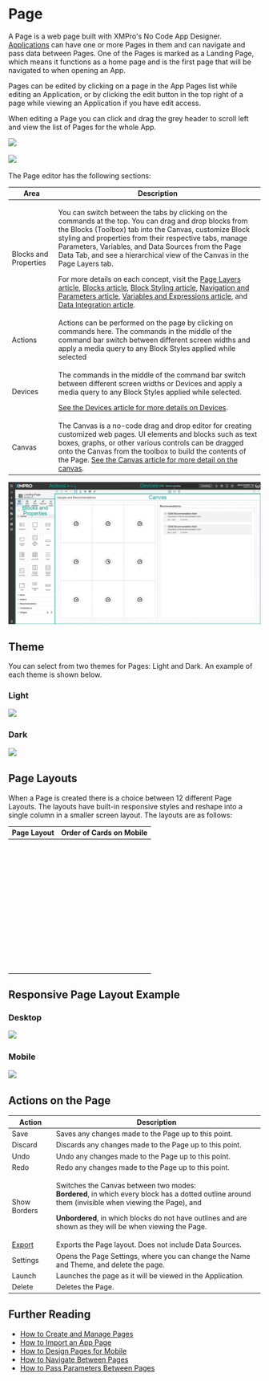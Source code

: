 # Page

A Page is a web page built with XMPro's No Code App Designer. [Applications](./) can have one or more Pages in them and can navigate and pass data between Pages. One of the Pages is marked as a Landing Page, which means it functions as a home page and is the first page that will be navigated to when opening an App.&#x20;

Pages can be edited by clicking on a page in the App Pages list while editing an Application, or by clicking the edit button in the top right of a page while viewing an Application if you have edit access.

When editing a Page you can click and drag the grey header to scroll left and view the list of Pages for the whole App.

![](<../../.gitbook/assets/image (937).png>)

![](<../../.gitbook/assets/image (437).png>)

The Page editor has the following sections:&#x20;

| Area                  | Description                                                                                                                                                                                                                                                                                                                                                                                                                                                                                                                                                                                                                                                                                                                                                                                                     |
| --------------------- | --------------------------------------------------------------------------------------------------------------------------------------------------------------------------------------------------------------------------------------------------------------------------------------------------------------------------------------------------------------------------------------------------------------------------------------------------------------------------------------------------------------------------------------------------------------------------------------------------------------------------------------------------------------------------------------------------------------------------------------------------------------------------------------------------------------- |
| Blocks and Properties | <p>You can switch between the tabs by clicking on the commands at the top. You can drag and drop blocks from the Blocks (Toolbox) tab into the Canvas, customize Block styling and properties from their respective tabs, manage Parameters, Variables, and Data Sources from the Page Data Tab, and see a hierarchical view of the Canvas in the Page Layers tab.</p><p>For more details on each concept, visit the <a href="page-layers.md">Page Layers article</a>, <a href="block.md">Blocks article</a>, <a href="block-styling.md">Block Styling article</a>, <a href="navigation-and-parameters.md">Navigation and Parameters article</a>, <a href="variables-and-expressions.md">Variables and Expressions article</a>, and <a href="data-integration.md#data-source">Data Integration article</a>.</p> |
| Actions               | Actions can be performed on the page by clicking on commands here. The commands in the middle of the command bar switch between different screen widths and apply a media query to any Block Styles applied while selected                                                                                                                                                                                                                                                                                                                                                                                                                                                                                                                                                                                      |
| Devices               | <p>The commands in the middle of the command bar switch between different screen widths or Devices and apply a media query to any Block Styles applied while selected.</p><p><a href="devices.md">See the Devices article for more details on Devices</a>. </p>                                                                                                                                                                                                                                                                                                                                                                                                                                                                                                                                                 |
| Canvas                | The Canvas is a no-code drag and drop editor for creating customized web pages. UI elements and blocks such as text boxes, graphs, or other various controls can be dragged onto the Canvas from the toolbox to build the contents of the Page. [See the Canvas article for more detail on the canvas](canvas.md).                                                                                                                                                                                                                                                                                                                                                                                                                                                                                              |

![](<../../.gitbook/assets/3 (1).jpg>)

## Theme

You can select from two themes for Pages: Light and Dark. An example of each theme is shown below.

### Light

![](<../../.gitbook/assets/image (788).png>)

### Dark

![](<../../.gitbook/assets/image (1051).png>)

## Page Layouts

When a Page is created there is a choice between 12 different Page Layouts. The layouts have built-in responsive styles and reshape into a single column in a smaller screen layout. The layouts are as follows:

| Page Layout                                                                | Order of Cards on Mobile                                                        |
| -------------------------------------------------------------------------- | ------------------------------------------------------------------------------- |
| <img src="../../.gitbook/assets/010 (1).png" alt="" data-size="original">  | <img src="../../.gitbook/assets/image (525).png" alt="" data-size="original">   |
| <img src="../../.gitbook/assets/020.png" alt="" data-size="original">      | <img src="../../.gitbook/assets/image (206).png" alt="" data-size="original">   |
| <img src="../../.gitbook/assets/030.png" alt="" data-size="original">      | <img src="../../.gitbook/assets/image (721).png" alt="" data-size="original">   |
| <img src="../../.gitbook/assets/040.png" alt="" data-size="original">      | <img src="../../.gitbook/assets/image (1228).png" alt="" data-size="original">  |
| <img src="../../.gitbook/assets/050.png" alt="" data-size="original">      | <img src="../../.gitbook/assets/image (23).png" alt="" data-size="original">    |
| <img src="../../.gitbook/assets/060.png" alt="" data-size="original">      | <img src="../../.gitbook/assets/image (1114).png" alt="" data-size="original">  |
| <img src="../../.gitbook/assets/070.png" alt="" data-size="original">      | <img src="../../.gitbook/assets/image (1837).png" alt="" data-size="original">  |
| <img src="../../.gitbook/assets/080.png" alt="" data-size="original">      | <img src="../../.gitbook/assets/image (1537).png" alt="" data-size="original">  |
| <img src="../../.gitbook/assets/090.png" alt="" data-size="original">      | <img src="../../.gitbook/assets/image (444).png" alt="" data-size="original">   |
| <img src="../../.gitbook/assets/100 (2).png" alt="" data-size="original">  | <img src="../../.gitbook/assets/image (671).png" alt="" data-size="original">   |
| <img src="../../.gitbook/assets/110 (2).png" alt="" data-size="original">  | <img src="../../.gitbook/assets/image (1529).png" alt="" data-size="original">  |
|  <img src="../../.gitbook/assets/120.png" alt="" data-size="original">     | <img src="../../.gitbook/assets/image (293).png" alt="" data-size="original">   |

## Responsive Page Layout Example

### Desktop

![](<../../.gitbook/assets/image (1811).png>)

### Mobile

![](<../../.gitbook/assets/image (530).png>)

## Actions on the Page

| **Action**                                         | **Description**                                                                                                                                                                                                                                                                                        |
| -------------------------------------------------- | ------------------------------------------------------------------------------------------------------------------------------------------------------------------------------------------------------------------------------------------------------------------------------------------------------ |
| Save                                               | Saves any changes made to the Page up to this point.                                                                                                                                                                                                                                                   |
| Discard                                            | Discards any changes made to the Page up to this point.                                                                                                                                                                                                                                                |
| Undo                                               | Undo any changes made to the Page up to this point.                                                                                                                                                                                                                                                    |
| Redo                                               | Redo any changes made to the Page up to this point.                                                                                                                                                                                                                                                    |
| Show Borders                                       | <p>Switches the Canvas between two modes: <br><strong>Bordered</strong>, in which every block has a dotted outline around them (invisible when viewing the Page), and</p><p><strong>Unbordered</strong>, in which blocks do not have outlines and are shown as they will be when viewing the Page.</p> |
| [Export](../../how-tos/import-export-and-clone.md) | Exports the Page layout. Does not include Data Sources.                                                                                                                                                                                                                                                |
| Settings                                           | Opens the Page Settings, where you can change the Name and Theme, and delete the page.                                                                                                                                                                                                                 |
| Launch                                             | Launches the page as it will be viewed in the Application.                                                                                                                                                                                                                                             |
| Delete                                             | Deletes the Page.                                                                                                                                                                                                                                                                                      |

## Further Reading

* [How to Create and Manage Pages](../../how-tos/apps/manage-pages.md)
* [How to Import an App Page](../../how-tos/apps/import-an-app-page.md)
* [How to Design Pages for Mobile](../../how-tos/apps/design-pages-for-mobile.md)
* [How to Navigate Between Pages](../../how-tos/apps/navigate-between-pages.md)
* [How to Pass Parameters Between Pages](../../how-tos/apps/pass-parameters-between-pages.md)
